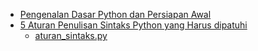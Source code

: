 * [Pengenalan Dasar Python dan Persiapan Awal](https://www.petanikode.com/python-linux/)
* [5 Aturan Penulisan Sintaks Python yang Harus dipatuhi](https://www.petanikode.com/python-sintaks/)
    * [aturan_sintaks.py](aturan_sintaks.py)
